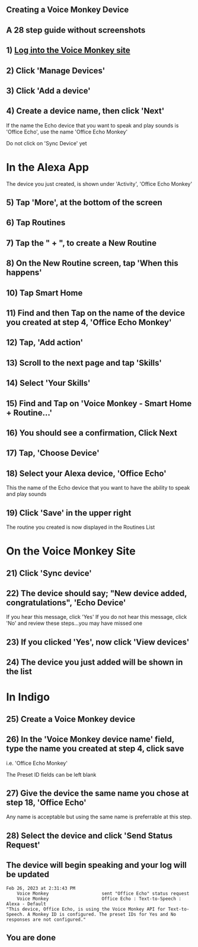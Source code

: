 ## Creating a Voice Monkey Device

## A 28 step guide without screenshots

## 1) [Log into the Voice Monkey site](https://voicemonkey.io/start) 

## 2) Click 'Manage Devices'

## 3) Click 'Add a device'

## 4) Create a device name, then click 'Next'

If the name the Echo device that you want to speak and play sounds is 'Office Echo',
use the name 'Office Echo Monkey'

Do not click on 'Sync Device' yet

# In the Alexa App

The device you just created, is shown under 'Activity', 'Office Echo Monkey'

## 5) Tap 'More', at the bottom of the screen

## 6) Tap Routines

## 7) Tap the " + ", to create a New Routine

## 8) On the New Routine screen, tap 'When this happens'

## 10) Tap Smart Home

## 11) Find and then Tap on the name of the device you created at step 4, 'Office Echo Monkey'

## 12) Tap, 'Add action'

## 13) Scroll to the next page and tap 'Skills'

## 14) Select 'Your Skills'

## 15) Find and Tap on 'Voice Monkey - Smart Home + Routine...'

## 16) You should see a confirmation, Click Next

## 17) Tap, 'Choose Device'

## 18) Select your Alexa device, 'Office Echo'

This the name of the Echo device that you want to have the ability to speak and play sounds

## 19) Click 'Save' in the upper right

The routine you created is now displayed in the Routines List

# On the Voice Monkey Site

## 21) Click 'Sync device'

## 22) The device should say; "New device added, congratulations", 'Echo Device'

If you hear this message, click 'Yes'
If you do not hear this message, click 'No' and review these steps...you may have missed one

## 23) If you clicked 'Yes', now click 'View devices'

## 24) The device you just added will be shown in the list

# In Indigo

## 25) Create a Voice Monkey device

## 26) In the 'Voice Monkey device name' field, type the name you created at step 4, click save

i.e. 'Office Echo Monkey'

The Preset ID fields can be left blank

## 27) Give the device the same name you chose at step 18, 'Office Echo'

Any name is acceptable but using the same name is preferrable at this step.

## 28) Select the device and click 'Send Status Request'

## The device will begin speaking and your log will be updated


    Feb 26, 2023 at 2:31:43 PM
        Voice Monkey                    sent "Office Echo" status request
        Voice Monkey                    Office Echo : Text-to-Speech : Alexa - Default
    "This device, Office Echo, is using the Voice Monkey API for Text-to-Speech. A Monkey ID is configured. The preset IDs for Yes and No responses are not configured."


## You are done
